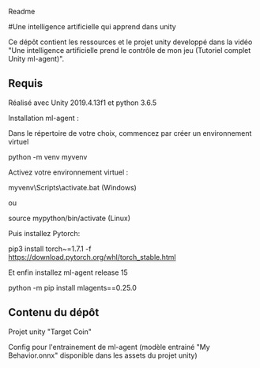 Readme

#Une intelligence artificielle qui apprend dans unity

Ce dépôt contient les ressources et le projet unity developpé dans la vidéo "Une intelligence artificielle prend le contrôle de mon jeu (Tutoriel complet Unity ml-agent)".

## Requis

Réalisé avec Unity 2019.4.13f1 et python 3.6.5

Installation ml-agent :

Dans le répertoire de votre choix, commencez par créer un environnement virtuel

python -m venv myvenv

Activez votre environnement virtuel  :

myvenv\Scripts\activate.bat   (Windows)

ou

source mypython/bin/activate   (Linux)

Puis installez Pytorch:

pip3 install torch~=1.7.1 -f https://download.pytorch.org/whl/torch_stable.html

Et enfin installez ml-agent release 15

python -m pip install mlagents==0.25.0

## Contenu du dépôt

Projet unity "Target Coin"

Config pour l'entrainement de ml-agent (modèle entrainé "My Behavior.onnx" disponible dans les assets du projet unity)

